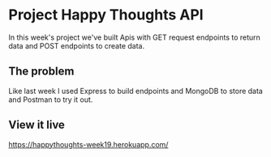 # Project Happy Thoughts API

In this week's project we've built Apis with GET request endpoints to return data and POST endpoints to create data.

## The problem

Like last week I used Express to build endpoints and MongoDB to store data and Postman to try it out.

## View it live

https://happythoughts-week19.herokuapp.com/
